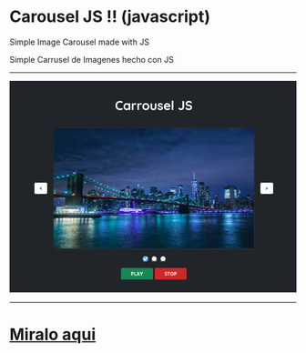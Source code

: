 <!-- header -->
# Carousel JS !! (javascript)

Simple Image Carousel made with JS

Simple Carrusel de Imagenes hecho con JS

---

![Carrousel de Imagenes imagen](screenshot.png "screenshot")

---

# [Miralo aqui](https://gac982.github.io/super-jackpot-game-app/ "demo")